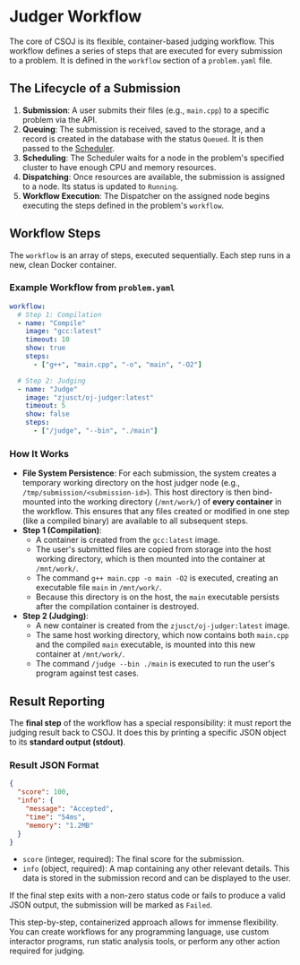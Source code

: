 # Judger Workflow

The core of CSOJ is its flexible, container-based judging workflow. This workflow defines a series of steps that are executed for every submission to a problem. It is defined in the `workflow` section of a `problem.yaml` file.

## The Lifecycle of a Submission

1.  **Submission**: A user submits their files (e.g., `main.cpp`) to a specific problem via the API.
2.  **Queuing**: The submission is received, saved to the storage, and a record is created in the database with the status `Queued`. It is then passed to the [Scheduler](./scheduler-cluster.md).
3.  **Scheduling**: The Scheduler waits for a node in the problem's specified cluster to have enough CPU and memory resources.
4.  **Dispatching**: Once resources are available, the submission is assigned to a node. Its status is updated to `Running`.
5.  **Workflow Execution**: The Dispatcher on the assigned node begins executing the steps defined in the problem's `workflow`.

## Workflow Steps

The `workflow` is an array of steps, executed sequentially. Each step runs in a new, clean Docker container.

### Example Workflow from `problem.yaml`

```yaml
workflow:
  # Step 1: Compilation
  - name: "Compile"
    image: "gcc:latest"
    timeout: 10
    show: true
    steps:
      - ["g++", "main.cpp", "-o", "main", "-O2"]

  # Step 2: Judging
  - name: "Judge"
    image: "zjusct/oj-judger:latest"
    timeout: 5
    show: false
    steps:
      - ["/judge", "--bin", "./main"]
```

### How It Works

  - **File System Persistence**: For each submission, the system creates a temporary working directory on the host judger node (e.g., `/tmp/submission/<submission-id>`). This host directory is then bind-mounted into the working directory (`/mnt/work/`) of **every container** in the workflow. This ensures that any files created or modified in one step (like a compiled binary) are available to all subsequent steps.
  - **Step 1 (Compilation)**:
      - A container is created from the `gcc:latest` image.
      - The user's submitted files are copied from storage into the host working directory, which is then mounted into the container at `/mnt/work/`.
      - The command `g++ main.cpp -o main -O2` is executed, creating an executable file `main` in `/mnt/work/`.
      - Because this directory is on the host, the `main` executable persists after the compilation container is destroyed.
  - **Step 2 (Judging)**:
      - A new container is created from the `zjusct/oj-judger:latest` image.
      - The same host working directory, which now contains both `main.cpp` and the compiled `main` executable, is mounted into this new container at `/mnt/work/`.
      - The command `/judge --bin ./main` is executed to run the user's program against test cases.

## Result Reporting

The **final step** of the workflow has a special responsibility: it must report the judging result back to CSOJ. It does this by printing a specific JSON object to its **standard output (stdout)**.

### Result JSON Format

```json
{
  "score": 100,
  "info": {
    "message": "Accepted",
    "time": "54ms",
    "memory": "1.2MB"
  }
}
```

  - `score` (integer, required): The final score for the submission.
  - `info` (object, required): A map containing any other relevant details. This data is stored in the submission record and can be displayed to the user.

If the final step exits with a non-zero status code or fails to produce a valid JSON output, the submission will be marked as `Failed`.

This step-by-step, containerized approach allows for immense flexibility. You can create workflows for any programming language, use custom interactor programs, run static analysis tools, or perform any other action required for judging.
